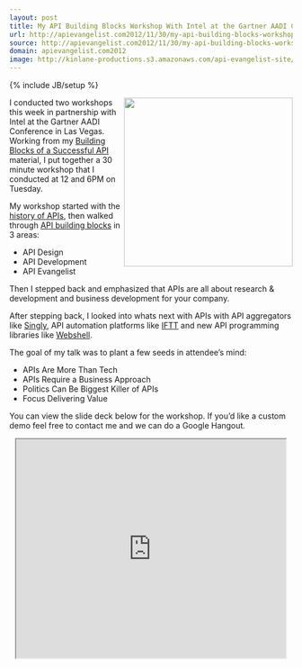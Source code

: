 ```yaml
---
layout: post
title: My API Building Blocks Workshop With Intel at the Gartner AADI Conference
url: http://apievangelist.com2012/11/30/my-api-building-blocks-workshop-with-intel-at-the-gartner-aadi-conference/
source: http://apievangelist.com2012/11/30/my-api-building-blocks-workshop-with-intel-at-the-gartner-aadi-conference/
domain: apievangelist.com2012
image: http://kinlane-productions.s3.amazonaws.com/api-evangelist-site/blog/intel-aadi-workshop.png
---
```

{% include JB/setup %}
<p><img style="display: block; margin-left: auto; margin-right: auto;" src="https://s3.amazonaws.com/kinlane-productions/api-evangelist/intel/intel-aadi-workshop.png" alt="" width="300" align="right" /></p>
<p>I conducted two workshops this week in partnership with Intel at the Gartner AADI Conference in Las Vegas.  Working from my <a href="/the_building_blocks_of_a_successful_api.php">Building Blocks of a Successful API</a> material, I put together a 30 minute workshop that I conducted at 12 and 6PM on Tuesday.</p>
<p>My workshop started with the <a href="http://apievangelist.com/blog/tag.php?Search_Tag=History">history of APIs</a>, then walked through <a href="http://apievangelist.com/buildingblocks/">API building blocks</a> in 3 areas:</p>
<ul class="mainlist">
<li>API Design&nbsp;</li>
<li>API Development&nbsp;</li>
<li>API Evangelist</li>
</ul>
<p>Then I stepped back and emphasized that APIs are all about research &amp; development and business development for your company.</p>
<p>After stepping back, I looked into whats next with APIs with API aggregators like <a title="Singly" href="http://singly.com">Singly</a>, API automation platforms like <a href="http://ifttt.com">IFTT</a> and new API programming libraries like <a href="http://webshell.io">Webshell</a>.</p>
<p>The goal of my talk was to plant a few seeds in attendee&rsquo;s mind:</p>
<ul class="mainlist">
<li>APIs Are More Than Tech&nbsp;</li>
<li>APIs Require a Business Approach&nbsp;</li>
<li>Politics Can Be Biggest Killer of APIs&nbsp;</li>
<li>Focus Delivering Value</li>
</ul>
<p>You can view the slide deck below for the workshop.  If you&rsquo;d like a custom demo feel free to contact me and we can do a Google Hangout.</p>
<p style="text-align: center;"><iframe src="https://docs.google.com/presentation/embed?id=1KmSF4e6AehlMMRTWie9ygmzPTiAe8T3C-5h7f6xMJPo&amp;start=false&amp;loop=false&amp;delayms=3000" width="480" height="389"></iframe></p>

